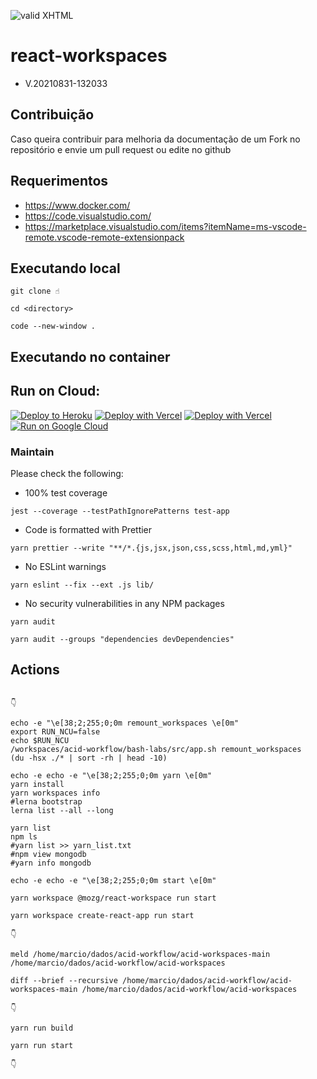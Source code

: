 [checkmark]: https://raw.githubusercontent.com/mozgbrasil/mozgbrasil.github.io/master/assets/images/logos/logo_32_32.png "MOZG"

![valid XHTML][checkmark]

# react-workspaces

- V.20210831-132033

## Contribuição

Caso queira contribuir para melhoria da documentação de um Fork no repositório e envie um pull request ou edite no github

## Requerimentos

- https://www.docker.com/
- https://code.visualstudio.com/
- https://marketplace.visualstudio.com/items?itemName=ms-vscode-remote.vscode-remote-extensionpack

## Executando local

```
git clone ☝️

cd <directory>

code --new-window .
```

## Executando no container

## Run on Cloud:

[![Deploy to Heroku](https://www.herokucdn.com/deploy/button.svg)](https://heroku.com/deploy?template=https://github.com/mozgbrasil/acid-workspaces) [![Deploy with Vercel](https://vercel.com/button)](https://vercel.com/new/git/external?repository-url=https://github.com/mozgbrasil/acid-workspaces) [![Deploy with Vercel](https://www.netlify.com/img/deploy/button.svg)](https://app.netlify.com/start/deploy?repository=https://github.com/mozgbrasil/acid-workspaces) [![Run on Google Cloud](https://deploy.cloud.run/button.svg)](https://deploy.cloud.run?git_repo=https://github.com/mozgbrasil/acid-workspaces)

### Maintain

Please check the following:

- 100% test coverage

```
jest --coverage --testPathIgnorePatterns test-app
```

- Code is formatted with Prettier

```
yarn prettier --write "**/*.{js,jsx,json,css,scss,html,md,yml}"
```

- No ESLint warnings

```
yarn eslint --fix --ext .js lib/
```

- No security vulnerabilities in any NPM packages

```
yarn audit

yarn audit --groups "dependencies devDependencies"
```

## Actions

```

👇️

echo -e "\e[38;2;255;0;0m remount_workspaces \e[0m"
export RUN_NCU=false
echo $RUN_NCU
/workspaces/acid-workflow/bash-labs/src/app.sh remount_workspaces
(du -hsx ./* | sort -rh | head -10)

echo -e echo -e "\e[38;2;255;0;0m yarn \e[0m"
yarn install
yarn workspaces info
#lerna bootstrap
lerna list --all --long

yarn list
npm ls
#yarn list >> yarn_list.txt
#npm view mongodb
#yarn info mongodb

echo -e echo -e "\e[38;2;255;0;0m start \e[0m"

yarn workspace @mozg/react-workspace run start

yarn workspace create-react-app run start

👇️

meld /home/marcio/dados/acid-workflow/acid-workspaces-main /home/marcio/dados/acid-workflow/acid-workspaces

diff --brief --recursive /home/marcio/dados/acid-workflow/acid-workspaces-main /home/marcio/dados/acid-workflow/acid-workspaces

👇️

yarn run build

yarn run start

👇️


```
